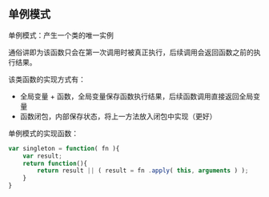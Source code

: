 ## 单例模式

单例模式：产生一个类的唯一实例

通俗讲即为该函数只会在第一次调用时被真正执行，后续调用会返回函数之前的执行结果。

该类函数的实现方式有：
* 全局变量 + 函数，全局变量保存函数执行结果，后续函数调用直接返回全局变量
* 函数闭包，内部保存状态，将上一方法放入闭包中实现（更好）

单例模式的实现函数：

```javascript
var singleton = function( fn ){
    var result;
    return function(){
        return result || ( result = fn .apply( this, arguments ) );
    }
}
```

